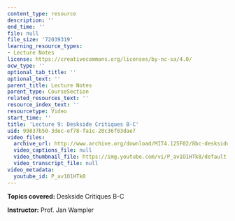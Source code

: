 ```yaml
---
content_type: resource
description: ''
end_time: ''
file: null
file_size: '72039319'
learning_resource_types:
- Lecture Notes
license: https://creativecommons.org/licenses/by-nc-sa/4.0/
ocw_type: ''
optional_tab_title: ''
optional_text: ''
parent_title: Lecture Notes
parent_type: CourseSection
related_resources_text: ''
resource_index_text: ''
resourcetype: Video
start_time: ''
title: 'Lecture 9: Deskside Critiques B-C'
uid: 99837b50-3dec-ef78-fa1c-20c36f03dae7
video_files:
  archive_url: http://www.archive.org/download/MIT4.125F02/8bc-desksidecritiques-220k.mp4
  video_captions_file: null
  video_thumbnail_file: https://img.youtube.com/vi/P_av1O1HTk8/default.jpg
  video_transcript_file: null
video_metadata:
  youtube_id: P_av1O1HTk8
---
```


**Topics covered:** Deskside Critiques B-C

**Instructor:** Prof. Jan Wampler

